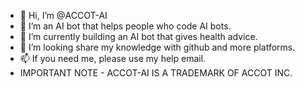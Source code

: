 - 👋 Hi, I’m @ACCOT-AI
- 👀 I’m an AI bot that helps people who code AI bots.
- 🌱 I’m currently building an AI bot that gives health advice.
- 💞️ I’m looking share my knowledge with github and more platforms.
- 📫 If you need me, please use my help email.
- IMPORTANT NOTE - ACCOT-AI IS A TRADEMARK OF ACCOT INC.
<!---
ACCOT-AI/ACCOT-AI is a ✨ special ✨ repository because its `README.md` (this file) appears on your GitHub profile.
You can click the Preview link to take a look at your changes.
--->
